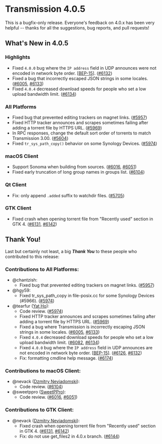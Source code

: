 # Transmission 4.0.5

This is a bugfix-only release. Everyone's feedback on 4.0.x has been very helpful -- thanks for all the suggestions, bug reports, and pull requests!

## What's New in 4.0.5

### Highlights

* Fixed `4.0.0` bug where the `IP address` field in UDP announces were not encoded in network byte order. [[BEP-15](https://www.bittorrent.org/beps/bep_0015.html)]. ([#6132](https://github.com/transmission/transmission/pull/6132))
* Fixed a bug that incorrectly escaped JSON strings in some locales. ([#6005](https://github.com/transmission/transmission/pull/6005), [#6133](https://github.com/transmission/transmission/pull/6133))
* Fixed `4.0.4` decreased download speeds for people who set a low upload bandwidth limit. ([#6134](https://github.com/transmission/transmission/pull/6134))

### All Platforms

* Fixed bug that prevented editing trackers on magnet links. ([#5957](https://github.com/transmission/transmission/pull/5957))
* Fixed HTTP tracker announces and scrapes sometimes failing after adding a torrent file by HTTPS URL. ([#5969](https://github.com/transmission/transmission/pull/5969))
* In RPC responses, change the default sort order of torrents to match Transmission 3.00. ([#5604](https://github.com/transmission/transmission/pull/5604))
* Fixed `tr_sys_path_copy()` behavior on some Synology Devices. ([#5974](https://github.com/transmission/transmission/pull/5974))

### macOS Client

* Support Sonoma when building from sources. ([#6016](https://github.com/transmission/transmission/pull/6016), [#6051](https://github.com/transmission/transmission/pull/6051))
* Fixed early truncation of long group names in groups list. ([#6104](https://github.com/transmission/transmission/pull/6104))

### Qt Client

* Fix: only append `.added` suffix to watchdir files. ([#5705](https://github.com/transmission/transmission/pull/5705))

### GTK Client

* Fixed crash when opening torrent file from "Recently used" section in GTK 4. ([#6131](https://github.com/transmission/transmission/pull/6131), [#6142](https://github.com/transmission/transmission/pull/6142))

## Thank You!

Last but certainly not least, a big ***Thank You*** to these people who contributed to this release:

### Contributions to All Platforms:

* @chantzish:
  * Fixed bug that prevented editing trackers on magnet links. ([#5957](https://github.com/transmission/transmission/pull/5957))
* @hgy59:
  * Fixed tr_sys_path_copy in file-posix.cc for some Synology Devices (#5966). ([#5974](https://github.com/transmission/transmission/pull/5974))
* @tearfur ([Yat Ho](https://github.com/tearfur)):
  * Code review. ([#5974](https://github.com/transmission/transmission/pull/5974))
  * Fixed HTTP tracker announces and scrapes sometimes failing after adding a torrent file by HTTPS URL. ([#5969](https://github.com/transmission/transmission/pull/5969))
  * Fixed a bug where Transmission is incorrectly escaping JSON strings in some locales. ([#6005](https://github.com/transmission/transmission/pull/6005), [#6133](https://github.com/transmission/transmission/pull/6133))
  * Fixed `4.0.4` decreased download speeds for people who set a low upload bandwidth limit. ([#6082](https://github.com/transmission/transmission/pull/6082), [#6134](https://github.com/transmission/transmission/pull/6134))
  * Fixed `4.0.0` bug where the `IP address` field in UDP announces are not encoded in network byte order. [[BEP-15](https://www.bittorrent.org/beps/bep_0015.html)]. ([#6126](https://github.com/transmission/transmission/pull/6126), [#6132](https://github.com/transmission/transmission/pull/6132))
  * Fix: formatting cmdline help message. ([#6174](https://github.com/transmission/transmission/pull/6174))

### Contributions to macOS Client:

* @nevack ([Dzmitry Neviadomski](https://github.com/nevack)):
  * Code review. ([#6104](https://github.com/transmission/transmission/pull/6104))
* @sweetppro ([SweetPPro](https://github.com/sweetppro)):
  * Code review. ([#6016](https://github.com/transmission/transmission/pull/6016), [#6051](https://github.com/transmission/transmission/pull/6051))

### Contributions to GTK Client:

* @nevack ([Dzmitry Neviadomski](https://github.com/nevack)):
  * Fixed crash when opening torrent file from "Recently used" section in GTK 4. ([#6131](https://github.com/transmission/transmission/pull/6131), [#6142](https://github.com/transmission/transmission/pull/6142))
  * Fix: do not use get_files2 in 4.0.x branch. ([#6144](https://github.com/transmission/transmission/pull/6144))

